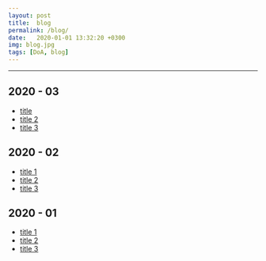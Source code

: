 ```yaml
---
layout: post
title:  blog
permalink: /blog/
date:   2020-01-01 13:32:20 +0300
img: blog.jpg
tags: [DoA, blog]
---
```


---


## 2020 - 03

- <a href="https://userdoa.github.io/blog/title/">title</a>
- <a href="https://userdoa.github.io/">title 2</a>
- <a href="https://userdoa.github.io/">title 3</a>


## 2020 - 02

- <a href="https://userdoa.github.io/">title 1</a>
- <a href="https://userdoa.github.io/">title 2</a>
- <a href="https://userdoa.github.io/">title 3</a>


## 2020 - 01

- <a href="https://userdoa.github.io/">title 1</a>
- <a href="https://userdoa.github.io/">title 2</a>
- <a href="https://userdoa.github.io/">title 3</a>

